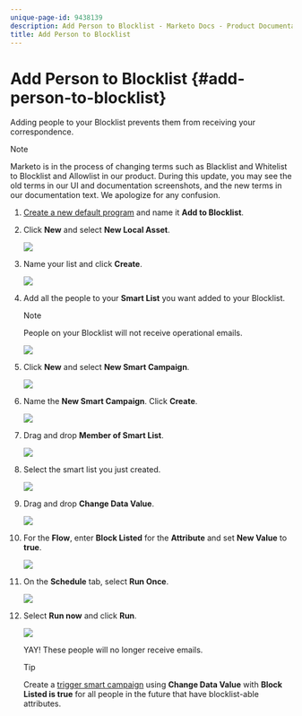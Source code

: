 ```yaml
---
unique-page-id: 9438139
description: Add Person to Blocklist - Marketo Docs - Product Documentation
title: Add Person to Blocklist
---
```


# Add Person to Blocklist {#add-person-to-blocklist}

Adding people to your Blocklist prevents them from receiving your correspondence.

>[!NOTE]
>
>Marketo is in the process of changing terms such as Blacklist and Whitelist to Blocklist and Allowlist in our product. During this update, you may see the old terms in our UI and documentation screenshots, and the new terms in our documentation text. We apologize for any confusion.

1. [Create a new default program](../../../../product-docs/core-marketo-concepts/programs/creating-programs/create-a-program.md) and name it **Add to Blocklist**.
1. Click **New** and select **New Local Asset**.

   ![](assets/image2015-8-14-11-3a0-3a46.png)

1. Name your list and click **Create**.

   ![](assets/image2015-8-14-11-3a2-3a26.png)

1. Add all the people to your **Smart List** you want added to your Blocklist.

   >[!NOTE]
   >
   >People on your Blocklist will not receive operational emails.

   ![](assets/three-6.png)

1. Click **New** and select **New Smart Campaign**.

   ![](assets/image2015-8-14-11-3a12-3a35.png)

1. Name the **New Smart Campaign**. Click **Create**.

   ![](assets/image2015-8-14-11-3a13-3a36.png)

1. Drag and drop **Member of Smart List**.

   ![](assets/image2015-8-14-11-3a16-3a34.png)

1. Select the smart list you just created.

   ![](assets/image2015-8-14-11-3a17-3a5.png)

1. Drag and drop **Change Data Value**.

   ![](assets/image2015-8-14-11-3a18-3a41.png)

1. For the **Flow**, enter **Block Listed** for the **Attribute** and set **New Value** to **true**.

   ![](assets/image2015-8-14-11-3a21-3a1.png)

1. On the **Schedule** tab, select **Run Once**.

   ![](assets/ten.png)

1. Select **Run now** and click **Run**.

   ![](assets/image2015-8-14-11-3a24-3a50.png)

   YAY! These people will no longer receive emails.

   >[!TIP]
   >
   >Create a [trigger smart campaign](../../../../product-docs/core-marketo-concepts/smart-campaigns/creating-a-smart-campaign/create-a-new-smart-campaign.md) using **Change Data Value** with **Block Listed is true** for all people in the future that have blocklist-able attributes.

